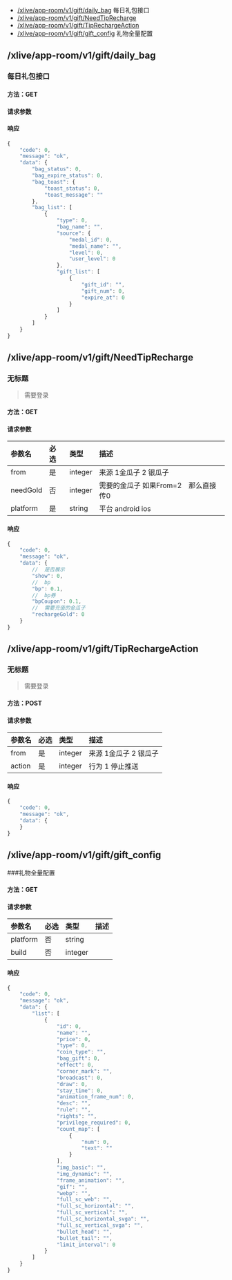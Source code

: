 <!-- package=live.approom.v1 -->
- [/xlive/app-room/v1/gift/daily_bag](#xliveapp-roomv1giftdaily_bag)  每日礼包接口
- [/xlive/app-room/v1/gift/NeedTipRecharge](#xliveapp-roomv1giftNeedTipRecharge) 
- [/xlive/app-room/v1/gift/TipRechargeAction](#xliveapp-roomv1giftTipRechargeAction) 
- [/xlive/app-room/v1/gift/gift_config](#xliveapp-roomv1giftgift_config) 礼物全量配置

## /xlive/app-room/v1/gift/daily_bag
### 每日礼包接口

#### 方法：GET

#### 请求参数


#### 响应

```javascript
{
    "code": 0,
    "message": "ok",
    "data": {
        "bag_status": 0,
        "bag_expire_status": 0,
        "bag_toast": {
            "toast_status": 0,
            "toast_message": ""
        },
        "bag_list": [
            {
                "type": 0,
                "bag_name": "",
                "source": {
                    "medal_id": 0,
                    "medal_name": "",
                    "level": 0,
                    "user_level": 0
                },
                "gift_list": [
                    {
                        "gift_id": "",
                        "gift_num": 0,
                        "expire_at": 0
                    }
                ]
            }
        ]
    }
}
```


## /xlive/app-room/v1/gift/NeedTipRecharge
### 无标题

> 需要登录

#### 方法：GET

#### 请求参数

|参数名|必选|类型|描述|
|:---|:---|:---|:---|
|from|是|integer| 来源 1金瓜子 2 银瓜子|
|needGold|否|integer| 需要的金瓜子  如果From=2　那么直接传0|
|platform|是|string| 平台 android ios|

#### 响应

```javascript
{
    "code": 0,
    "message": "ok",
    "data": {
        //  是否展示
        "show": 0,
        //  bp
        "bp": 0.1,
        //  bp券
        "bpCoupon": 0.1,
        //  需要充值的金瓜子
        "rechargeGold": 0
    }
}
```


## /xlive/app-room/v1/gift/TipRechargeAction
### 无标题

> 需要登录

#### 方法：POST

#### 请求参数

|参数名|必选|类型|描述|
|:---|:---|:---|:---|
|from|是|integer| 来源 1金瓜子 2 银瓜子|
|action|是|integer|行为 1 停止推送|

#### 响应

```javascript
{
    "code": 0,
    "message": "ok",
    "data": {
    }
}
```


## /xlive/app-room/v1/gift/gift_config
###礼物全量配置

#### 方法：GET

#### 请求参数

|参数名|必选|类型|描述|
|:---|:---|:---|:---|
|platform|否|string||
|build|否|integer||

#### 响应

```javascript
{
    "code": 0,
    "message": "ok",
    "data": {
        "list": [
            {
                "id": 0,
                "name": "",
                "price": 0,
                "type": 0,
                "coin_type": "",
                "bag_gift": 0,
                "effect": 0,
                "corner_mark": "",
                "broadcast": 0,
                "draw": 0,
                "stay_time": 0,
                "animation_frame_num": 0,
                "desc": "",
                "rule": "",
                "rights": "",
                "privilege_required": 0,
                "count_map": [
                    {
                        "num": 0,
                        "text": ""
                    }
                ],
                "img_basic": "",
                "img_dynamic": "",
                "frame_animation": "",
                "gif": "",
                "webp": "",
                "full_sc_web": "",
                "full_sc_horizontal": "",
                "full_sc_vertical": "",
                "full_sc_horizontal_svga": "",
                "full_sc_vertical_svga": "",
                "bullet_head": "",
                "bullet_tail": "",
                "limit_interval": 0
            }
        ]
    }
}
```

